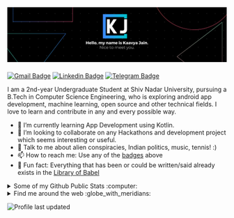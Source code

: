 ## ![kaavya jain's header](https://github.com/kaavyajain/kaavyajain/blob/main/Black%20Technology%20LinkedIn%20Banner.png)

[![Gmail Badge](https://img.shields.io/badge/-kaavkom@gmail.com-c14438?style=flat&logo=Gmail&logoColor=white)](mailto:kaavkom@gmail.com "Connect via Email")
[![Linkedin Badge](https://img.shields.io/badge/-Kaavya%20Jain-0072b1?style=flat&logo=Linkedin&logoColor=white)](https://www.linkedin.com/in/kaavya-jain/ "Connect on LinkedIn")
[![Telegram Badge](https://img.shields.io/badge/-@kaavyaj-0088CC?style=flat&logo=Telegram&logoColor=white)](https://t.me/kaavyaj "Contact on Telegram")


I am a 2nd-year Undergraduate Student at Shiv Nadar University, pursuing a B.Tech in Computer Science Engineering, who is exploring android app development, machine learning, open source and other technical fields. I love to learn and contribute in any and every possible way.

- 🌱 I’m currently learning App Development using Kotlin.
- 👯 I’m looking to collaborate on any Hackathons and development project which seems interesting or useful.
- 💬 Talk to me about alien conspiracies, Indian politics, music, tennis! :)
- 📫 How to reach me: Use any of the [badges](#hi-there-im-kaavya-) above
- 👾 Fun fact: Everything that has been or could be written/said already exists in the [Library of Babel](https://libraryofbabel.info/)

<details>
  <summary>Some of my Github Public Stats :computer:</summary>
  
  [![My Github Stats](https://github-readme-stats.vercel.app/api?username=kaavyajain&show_icons=true&title_color=fff&icon_color=79ff97&text_color=9f9f9f&bg_color=151515)](https://github.com/samujjwaal)

  ![Profile Views](https://komarev.com/ghpvc/?username=kaavyajain&color=blue)
  ----
  
</details>

<details>
  <summary>Find me around the web :globe_with_meridians:</summary>
  
[![Instagram Badge](https://img.shields.io/badge/-Instagram-C13584?style=flat&logo=Instagram&logoColor=white)](https://www.instagram.com/kaavyajain_/ "Follow on Instagram")
[![YouTube Badge](https://img.shields.io/badge/-YouTube-FF0000?style=flat&logo=YouTube&logoColor=white)](https://www.youtube.com/user/kaavkom/playlistss "My YouTube playlists")
----

</details>

![Profile last updated](https://img.shields.io/github/last-commit/kaavyajain/kaavyajain/master?label=Last%20updated&style=flat)

<!--For future reference 
<a href="https://piraces.dev/"><img alt="Robot logo" src="https://github.com/piraces/piraces/raw/master/robot_dark.png" align="right" height="150" /></a>

- 🔭 I’m currently working on ...
- 🌱 I’m currently learning ...
- 👯 I’m looking to collaborate on ...
- 🤔 I’m looking for help with ...
- 💬 Ask me about ...
- 📫 How to reach me: ...
- 😄 Pronouns: ...
- ⚡ Fun fact: ...

[![Whatsapp Badge](https://img.shields.io/badge/-Whatsapp-4AC959?style=flat&logo=whatsapp&logoColor=white)](https://wa.me/13129754411?text=Hi!)

![visitors](https://visitor-badge.glitch.me/badge?page_id=samujjwaal.samujjwaal)
[![HitCount](http://hits.dwyl.com/samujjwaal/samujjwaal.svg)](http://hits.dwyl.com/samujjwaal/samujjwaal)
![Repo Views](https://views.whatilearened.today/views/github/samujjwaal/samujjwaal.svg?cache=remove)
<img height="20" src="https://raw.githubusercontent.com/github/explore/80688e429a7d4ef2fca1e82350fe8e3517d3494d/topics/python/python.png">
<img height="20" src="https://raw.githubusercontent.com/github/explore/80688e429a7d4ef2fca1e82350fe8e3517d3494d/topics/scala/scala.png">

![Customized Card](https://github-readme-stats.vercel.app/api/pin?username=samujjwaal&repo=UIC-search-engine&title_color=fff&icon_color=f9f9f9&text_color=9f9f9f&bg_color=151515)

<a href="https://github.com/anuraghazra/github-readme-stats">
  <img align="left" src="https://github-readme-stats.vercel.app/api?username=samujjwaal&hide=stars,commits,prs,issues,contribs&show_icons=true&title_color=fff&icon_color=79ff97&text_color=9f9f9f&bg_color=151515" />
</a>
<a href="https://github.com/anuraghazra/convoychat">
  <img align="right" src="https://github-readme-stats.vercel.app/api/top-langs/?username=samujjwaal" width="350"/>
</a>

![Top Languages](https://github-readme-stats.vercel.app/api/top-langs/?username=samujjwaal)
-->

